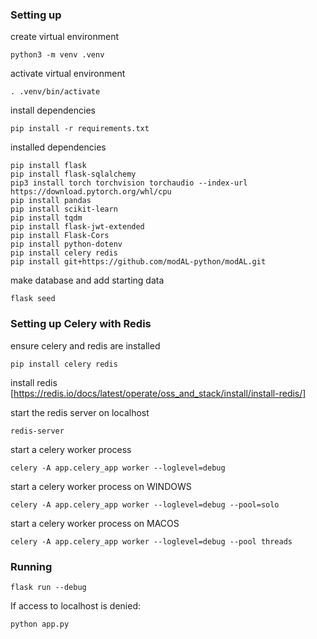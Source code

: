 ### Setting up
create virtual environment
```
python3 -m venv .venv
```
activate virtual environment
```
. .venv/bin/activate
```
install dependencies
```
pip install -r requirements.txt
```
installed dependencies
```
pip install flask
pip install flask-sqlalchemy
pip3 install torch torchvision torchaudio --index-url https://download.pytorch.org/whl/cpu
pip install pandas
pip install scikit-learn
pip install tqdm
pip install flask-jwt-extended
pip install Flask-Cors
pip install python-dotenv
pip install celery redis
pip install git+https://github.com/modAL-python/modAL.git
```

make database and add starting data
```
flask seed
```

### Setting up Celery with Redis
ensure celery and redis are installed 
```
pip install celery redis
```

install redis [https://redis.io/docs/latest/operate/oss_and_stack/install/install-redis/]


start the redis server on localhost
```
redis-server
```
start a celery worker process
```
celery -A app.celery_app worker --loglevel=debug
```

start a celery worker process on WINDOWS
```
celery -A app.celery_app worker --loglevel=debug --pool=solo
```

start a celery worker process on MACOS
```
celery -A app.celery_app worker --loglevel=debug --pool threads
```

### Running
```
flask run --debug 
```

If access to localhost is denied:
```
python app.py
```